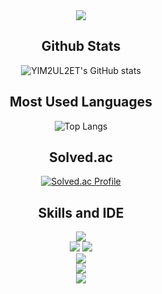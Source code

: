 <div align="center">

<img src="https://capsule-render.vercel.app/api?type=waving&color=ffaa69&height=200&animation=fadeIn&section=header&text=YIM2UL2ET&fontSize=70&fontColor=e4733e&fontAlignY=37&desc=Algorithm,%20Computer%20Science%20and%20more..&descSize=25)" />
  
## Github Stats
![YIM2UL2ET's GitHub stats](https://github-readme-stats.vercel.app/api?username=YIM2UL2ET&show_icons=true&theme=gruvbox_light)

## Most Used Languages
![Top Langs](https://github-readme-stats.vercel.app/api/top-langs/?username=YIM2UL2ET&layout=compact&theme=gruvbox_light)

## Solved.ac
[![Solved.ac Profile](http://mazassumnida.wtf/api/v2/generate_badge?boj=YIM2UL2ET)](https://solved.ac/YIM2UL2ET)

## Skills and IDE
<img src="https://img.shields.io/badge/Python-14354C?style=for-the-badge&logo=python&logoColor=white"/><br/>
<img src="https://img.shields.io/badge/C-00599C?style=for-the-badge&logo=c&logoColor=white"/>
<img src="https://img.shields.io/badge/C%2B%2B-00599C?style=for-the-badge&logo=c%2B%2B&logoColor=white"/><br/>
<img src="https://img.shields.io/badge/Visual_Studio_Code-0078D4?style=for-the-badge&logo=visual%20studio%20code&logoColor=white"/><br/>
<img src="https://img.shields.io/badge/Visual_Studio-5C2D91?style=for-the-badge&logo=visual%20studio&logoColor=white"><br/>
<img src="https://img.shields.io/badge/GitHub-100000?style=for-the-badge&logo=github&logoColor=white"/>

</div>
